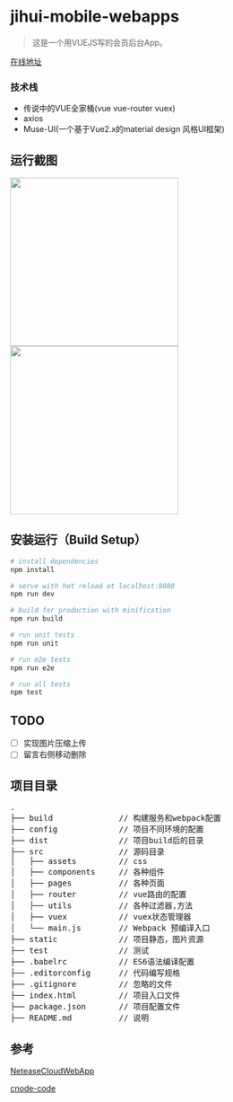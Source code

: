 # jihui-mobile-webapps

> 这是一个用VUEJS写的会员后台App。

[在线地址](http://app.jihui88.com)

### 技术栈
- 传说中的VUE全家桶(vue vue-router vuex)
- axios
- Muse-UI(一个基于Vue2.x的material design 风格UI框架)



## 运行截图
<img src="https://camo.githubusercontent.com/b8a872082bd7ef2d79b2f0d412d4b6b7e942762a/687474703a2f2f6466776a6a696e677461692e62302e7570616979756e2e636f6d2f75706c6f61642f2f672f2f67322f2f67676767666a2f2f706963747572652f2f323031372f2f30322f2f32372f64663639396165352d303362312d343263662d396639392d6333663132363631343238352e6a7067" width="300px" />
<img src="https://camo.githubusercontent.com/fc0605d6a70ed07d2bce446f0663260849d95a4b/687474703a2f2f6466776a6a696e677461692e62302e7570616979756e2e636f6d2f75706c6f61642f2f672f2f67322f2f67676767666a2f2f706963747572652f2f323031372f2f30322f2f32372f65313136363034372d313763642d346636642d383663392d3962643765636632343330612e6a7067" width="300px" />

## 安装运行（Build Setup）

``` bash
# install dependencies
npm install

# serve with hot reload at localhost:8080
npm run dev

# build for production with minification
npm run build

# run unit tests
npm run unit

# run e2e tests
npm run e2e

# run all tests
npm test
```

## TODO

- [ ]  实现图片压缩上传
- [ ]  留言右侧移动删除

## 项目目录
<pre>
.
├── build              // 构建服务和webpack配置
├── config             // 项目不同环境的配置
├── dist               // 项目build后的目录
├── src                // 源码目录
│   ├── assets         // css
│   ├── components     // 各种组件
│   ├── pages          // 各种页面
│   ├── router         // vue路由的配置
│   ├── utils          // 各种过滤器,方法
│   ├── vuex           // vuex状态管理器
│   └── main.js        // Webpack 预编译入口
├── static             // 项目静态，图片资源
├── test               // 测试
├── .babelrc           // ES6语法编译配置
├── .editorconfig      // 代码编写规格
├── .gitignore         // 忽略的文件
├── index.html         // 项目入口文件
├── package.json       // 项目配置文件
├── README.md          // 说明
</pre>


## 参考

[NeteaseCloudWebApp](https://github.com/javaSwing/NeteaseCloudWebApp)

[cnode-code](https://github.com/mov1er/cnode-code)
